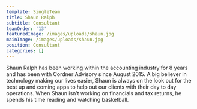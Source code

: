 ```yaml
---
template: SingleTeam
title: Shaun Ralph
subtitle: Consultant
teamOrder: '13'
featuredImage: /images/uploads/shaun.jpg
mainImage: /images/uploads/shaun.jpg
position: Consultant
categories: []
---
```


Shaun Ralph has been working within the accounting industry for 8 years and has been with Cordner Advisory since August 2015. A big believer in technology making our lives easier, Shaun is always on the look out for the best up and coming apps to help out our clients with their day to day operations. When Shaun isn’t working on financials and tax returns, he spends his time reading and watching basketball.
